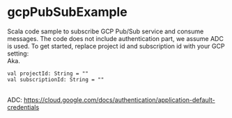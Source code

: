 # gcpPubSubExample
Scala code sample to subscribe GCP Pub/Sub service and consume messages.
The code does not include authentication part, we assume ADC is used.
To get started, replace project id and subscription id with your GCP setting:
<br>Aka.
```
val projectId: String = ""
val subscriptionId: String = ""
```

<br>ADC: https://cloud.google.com/docs/authentication/application-default-credentials
